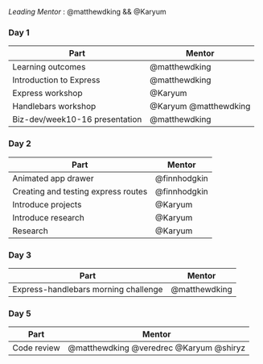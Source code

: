 *Leading Mentor* : @matthewdking && @Karyum

### Day 1
| Part | Mentor |
| ---- | ------ |
| Learning outcomes | @matthewdking |
| Introduction to Express | @matthewdking |
| Express workshop | @Karyum |
| Handlebars workshop | @Karyum @matthewdking |
| Biz-dev/week10-16 presentation | @matthewdking |

### Day 2
| Part | Mentor |
| ---- | ------ |
| Animated app drawer | @finnhodgkin |
| Creating and testing express routes | @finnhodgkin |
| Introduce projects | @Karyum |
| Introduce research | @Karyum |
| Research | @Karyum |

### Day 3
| Part | Mentor |
| ---- | ------ |
| Express-handlebars morning challenge | @matthewdking |

### Day 5
| Part | Mentor |
| ---- | ------ |
| Code review | @matthewdking @veredrec @Karyum @shiryz |
